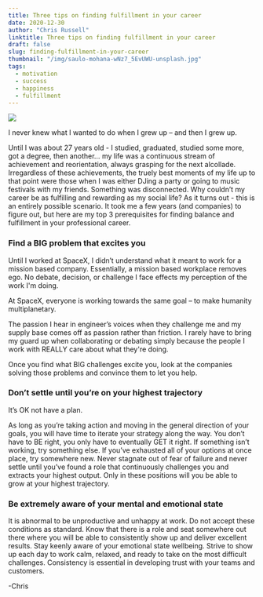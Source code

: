 ```yaml
---
title: Three tips on finding fulfillment in your career
date: 2020-12-30
author: "Chris Russell"
linktitle: Three tips on finding fulfillment in your career
draft: false
slug: finding-fulfillment-in-your-career
thumbnail: "/img/saulo-mohana-wNz7_5EvUWU-unsplash.jpg"
tags:
  - motivation
  - success
  - happiness
  - fulfillment
---
```

![](/img/saulo-mohana-wNz7_5EvUWU-unsplash.jpg)

I never knew what I wanted to do when I grew up – and then I grew up.

Until I was about 27 years old - I studied, graduated, studied some more, got a degree, then another… my life was a continuous stream of achievement and reorientation, always grasping for the next alcollade. Irregardless of these achievements, the truely best moments of my life up to that point were those when I was either DJing a party or going to music festivals with my friends. Something was disconnected. Why couldn’t my career be as fulfilling and rewarding as my social life? As it turns out - this is an entirely possible scenario. It took me a few years (and companies) to figure out, but here are my top 3 prerequisites for finding balance and fulfillment in your professional career. 

### **Find a BIG problem that excites you**  

Until I worked at SpaceX, I didn’t understand what it meant to work for a mission based company. Essentially, a mission based workplace removes ego. No debate, decision, or challenge I face effects my perception of the work I'm doing.

At SpaceX, everyone is working towards the same goal – to make humanity multiplanetary. 

The passion I hear in engineer’s voices when they challenge me and my supply base comes off as passion rather than friction. I rarely have to bring my guard up when collaborating or debating simply because the people I work with REALLY care about what they're doing. 

Once you find what BIG challenges excite you, look at the companies solving those problems and convince them to let you help. 

### **Don’t settle until you’re on your highest trajectory**

It’s OK not have a plan. 

As long as you’re taking action and moving in the general direction of your goals, you will have time to iterate your strategy along the way. You don’t have to BE right, you only have to eventually GET it right. If something isn’t working, try something else. If you’ve exhausted all of your options at once place, try somewhere new. Never stagnate out of fear of failure and never settle until you’ve found a role that continuously challenges you and extracts your highest output. Only in these positions will you be able to grow at your highest trajectory.

### **Be extremely aware of your mental and emotional state**

It is abnormal to be unproductive and unhappy at work. Do not accept these conditions as standard. Know that there is a role and seat somewhere out there where you will be able to consistently show up and deliver excellent results. Stay keenly aware of your emotional state wellbeing. Strive to show up each day to work calm, relaxed, and ready to take on the most difficult challenges. Consistency is essential in developing trust with your teams and customers. 

-Chris

